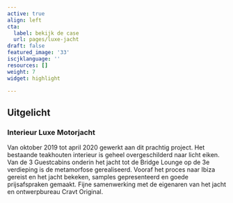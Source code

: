```yaml
---
active: true
align: left
cta:
  label: bekijk de case
  url: pages/luxe-jacht
draft: false
featured_image: '33'
iscjklanguage: ''
resources: []
weight: 7
widget: highlight

---
```


## Uitgelicht
### Interieur Luxe Motorjacht

Van oktober 2019 tot april 2020 gewerkt aan dit prachtig project. 
Het bestaande teakhouten interieur is geheel overgeschilderd naar licht eiken.
Van de 3 Guestcabins onderin het jacht tot de Bridge Lounge op de 3e verdieping is de metamorfose gerealiseerd. 
Vooraf het proces naar Ibiza gereist en het jacht bekeken, samples gepresenteerd en goede prijsafspraken gemaakt. Fijne samenwerking met de eigenaren van het jacht en ontwerpbureau Cravt Original.



